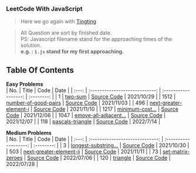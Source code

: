 ### LeetCode With JavaScript

> Here we go again with [Tingting](https://github.com/austinbabe/hackerRank/blob/master/README.md)

> All Question are sort by finished date.  
> PS: Javascript filename stand for the approaching times of the solution.  
> **e.g. : `1.js` stand for my first approaching.**  

 
## Table Of Contents

**Easy Problems**  
|  No.  |             Title              |         Code         |    Date    |
| :---: | :----------------------------: | :------------------: | :--------: |
|   1   |        [two-sum][1web]         | [Source Code][1code] | 2021/10/29 |
| 1512  |  [number-of-good-pairs][3web]  | [Source Code][3code] | 2021/11/03 |
|  496  | [next-greater-element-i][4web] | [Source Code][4code] | 2021/11/10 |
| 1217  |    [minimum-cost...][6web]     | [Source Code][6code] | 2021/12/06 |
| 1047  | [emove-all-adjacent...][7web]  | [Source Code][7code] | 2021/12/07 |
|  118  |    [pascals-triangle][9web]    | [Source Code][9code] | 2022/7/14  |

**Medium Problems**  
|  No.  |              Title              |         Code          |    Date    |
| :---: | :-----------------------------: | :-------------------: | :--------: |
|   3   |  [longest-substring...][2web]   | [Source Code][2code]  | 2021/10/30 |
|  503  | [next-greater-element-ii][5web] | [Source Code][5code]  | 2021/11/11 |
|  73   |    [set-matrix-zeroes][8web]    | [Source Code][8code]  | 2022/07/06 |
|  120  |        [triangle][10web]        | [Source Code][10code] | 2022/07/28 |
<!-- URL Below -->

[1web]: https://leetcode.com/problems/two-sum/
[1code]:./src/easy/two-sum/1.js

[2web]: https://leetcode.com/problems/longest-substring-without-repeating-characters/
[2code]:./src/medium/longest-substring-without-repeating-characters/1.js

[3web]:https://leetcode.com/problems/number-of-good-pairs/
[3code]:./src/easy/number-of-good-pairs/1.js

[4web]:https://leetcode.com/problems/next-greater-element-i/
[4code]:./src/easy/next-greater-element-i/1.js

[5web]:https://leetcode.com/problems/next-greater-element-ii/
[5code]:./src/medium/next-greater-element-ii/1.js

[6web]:https://leetcode.com/problems/minimum-cost-to-move-chips-to-the-same-position/
[6code]:./src/easy/minimum-cost-to-move-chips-to-the-same-position/1.js

[7web]:https://leetcode.com/problems/remove-all-adjacent-duplicates-in-string/
[7code]:./src/easy/remove-all-adjacent-duplicates-in-string/1.js

[8web]:https://leetcode.com/problems/set-matrix-zeroes/
[8code]:./src/medium/set-matrix-zeroes/1.js

[9web]:https://leetcode.com/problems/pascals-triangle/ 
[9code]:./src/easy/pascals-triangle/1.js

[10web]:https://leetcode.com/problems/triangle/
[10code]:./src/medium/pascals-triangle/1.js